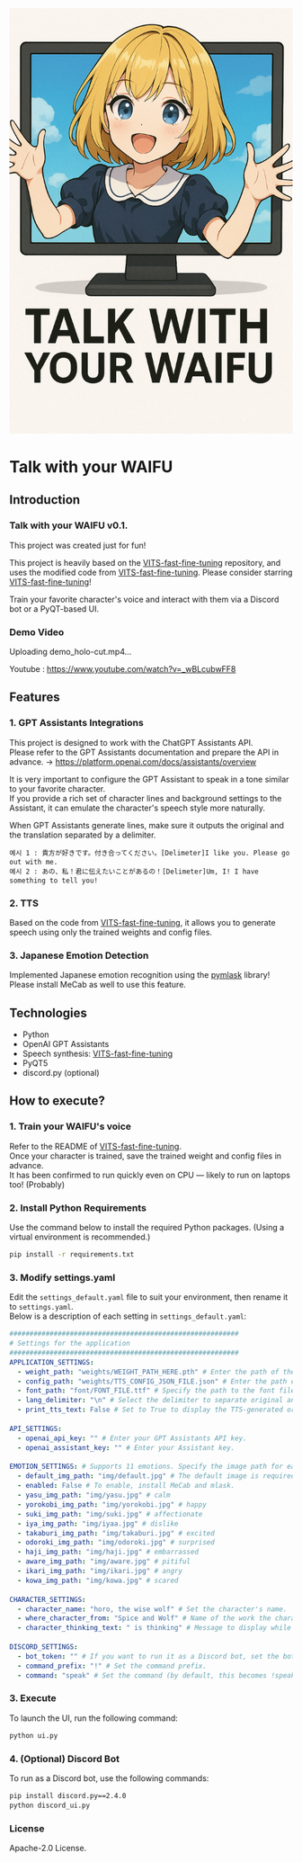 <p align="center">
    <img src="assets/icon.png" width="512" />
</p>

# Talk with your WAIFU

## Introduction
### Talk with your WAIFU v0.1.

This project was created just for fun!

This project is heavily based on the [VITS-fast-fine-tuning](https://github.com/Plachtaa/VITS-fast-fine-tuning) repository, and uses the modified code from [VITS-fast-fine-tuning](https://github.com/Plachtaa/VITS-fast-fine-tuning). Please consider starring [VITS-fast-fine-tuning](https://github.com/Plachtaa/VITS-fast-fine-tuning)!

Train your favorite character's voice and interact with them via a Discord bot or a PyQT-based UI.

### Demo Video



Uploading demo_holo-cut.mp4…


Youtube : https://www.youtube.com/watch?v=_wBLcubwFF8

## Features
### 1. GPT Assistants Integrations
This project is designed to work with the ChatGPT Assistants API.  
Please refer to the GPT Assistants documentation and prepare the API in advance. -> https://platform.openai.com/docs/assistants/overview

It is very important to configure the GPT Assistant to speak in a tone similar to your favorite character.  
If you provide a rich set of character lines and background settings to the Assistant, it can emulate the character's speech style more naturally.

When GPT Assistants generate lines, make sure it outputs the original and the translation separated by a delimiter.  
```
예시 1 : 貴方が好きです。付き合ってください。[Delimeter]I like you. Please go out with me.
예시 2 : あの、私！君に伝えたいことがあるの！[Delimeter]Um, I! I have something to tell you!
```

### 2. TTS
Based on the code from [VITS-fast-fine-tuning](https://github.com/Plachtaa/VITS-fast-fine-tuning), it allows you to generate speech using only the trained weights and config files.

### 3. Japanese Emotion Detection
Implemented Japanese emotion recognition using the [pymlask](https://github.com/ikegami-yukino/pymlask) library!  
Please install MeCab as well to use this feature.

## Technologies
- Python  
- OpenAI GPT Assistants  
- Speech synthesis: [VITS-fast-fine-tuning](https://github.com/Plachtaa/VITS-fast-fine-tuning)  
- PyQT5  
- discord.py (optional)  

## How to execute?

### 1. Train your WAIFU's voice
Refer to the README of [VITS-fast-fine-tuning](https://github.com/Plachtaa/VITS-fast-fine-tuning).  
Once your character is trained, save the trained weight and config files in advance.  
It has been confirmed to run quickly even on CPU — likely to run on laptops too! (Probably)

### 2. Install Python Requirements
Use the command below to install the required Python packages. (Using a virtual environment is recommended.)
```bash
pip install -r requirements.txt
```

### 3. Modify settings.yaml
Edit the `settings_default.yaml` file to suit your environment, then rename it to `settings.yaml`.  
Below is a description of each setting in `settings_default.yaml`:
```yaml
#########################################################
# Settings for the application
#########################################################
APPLICATION_SETTINGS:
  - weight_path: "weights/WEIGHT_PATH_HERE.pth" # Enter the path of the weight file trained using the VIT-fast-fine-tuning repository.
  - config_path: "weights/TTS_CONFIG_JSON_FILE.json" # Enter the path of the config file generated during training in the VIT-fast-fine-tuning repository.
  - font_path: "font/FONT_FILE.ttf" # Specify the path to the font file to be used.
  - lang_delimiter: "\n" # Select the delimiter to separate original and translated text (default: newline character).
  - print_tts_text: False # Set to True to display the TTS-generated original message at the top of the UI.

API_SETTINGS:
  - openai_api_key: "" # Enter your GPT Assistants API key.
  - openai_assistant_key: "" # Enter your Assistant key.

EMOTION_SETTINGS: # Supports 11 emotions. Specify the image path for each recognized emotion.
  - default_img_path: "img/default.jpg" # The default image is required even if emotion recognition is disabled.
  - enabled: False # To enable, install MeCab and mlask.
  - yasu_img_path: "img/yasu.jpg" # calm
  - yorokobi_img_path: "img/yorokobi.jpg" # happy
  - suki_img_path: "img/suki.jpg" # affectionate
  - iya_img_path: "img/iyaa.jpg" # dislike
  - takaburi_img_path: "img/takaburi.jpg" # excited
  - odoroki_img_path: "img/odoroki.jpg" # surprised
  - haji_img_path: "img/haji.jpg" # embarrassed
  - aware_img_path: "img/aware.jpg" # pitiful
  - ikari_img_path: "img/ikari.jpg" # angry
  - kowa_img_path: "img/kowa.jpg" # scared

CHARACTER_SETTINGS:
  - character_name: "horo, the wise wolf" # Set the character's name.
  - where_character_from: "Spice and Wolf" # Name of the work the character is from.
  - character_thinking_text: " is thinking" # Message to display while fetching data from the API or running TTS.

DISCORD_SETTINGS:
  - bot_token: "" # If you want to run it as a Discord bot, set the bot token.
  - command_prefix: "!" # Set the command prefix.
  - command: "speak" # Set the command (by default, this becomes !speak [message]).
```

### 3. Execute
To launch the UI, run the following command:
```bash
python ui.py
```

### 4. (Optional) Discord Bot
To run as a Discord bot, use the following commands:
```bash
pip install discord.py==2.4.0
python discord_ui.py
```

### License
Apache-2.0 License.
